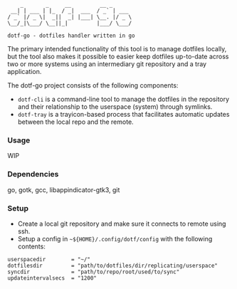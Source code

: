```
    _       _     __         __ _
 __| | ___ | |_  / _|  ___  / _` | ___
/ _` |/ _ \|  _||  _| |___| \__. |/ _ \
\__/_|\___/ \__||_|         |___/ \___/

dotf-go - dotfiles handler written in go
```
The primary intended functionality of this tool is to manage dotfiles locally, but the tool also
makes it possible to easier keep dotfiles up-to-date across two or more systems using an
intermediary git repository and a tray application.

The dotf-go project consists of the following components:
- `dotf-cli` is a command-line tool to manage the dotfiles in the repository and their relationship
	to the userspace (system) through symlinks.
- `dotf-tray` is a trayicon-based process that facilitates automatic updates between the local repo and the remote.

### Usage
WIP

### Dependencies
go, gotk, gcc, libappindicator-gtk3, git

### Setup
- Create a local git repository and make sure it connects to remote using ssh.
- Setup a config in `~${HOME}/.config/dotf/config` with the following contents:
```
userspacedir 		= "~/"
dotfilesdir 		= "path/to/dotfiles/dir/replicating/userspace"
syncdir 			= "path/to/repo/root/used/to/sync"
updateintervalsecs 	= "1200"
```

